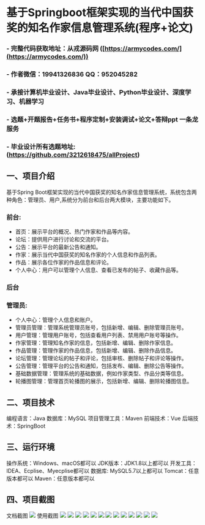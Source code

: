基于Springboot框架实现的当代中国获奖的知名作家信息管理系统(程序+论文)
=
### - 完整代码获取地址：从戎源码网 ([https://armycodes.com/](https://armycodes.com/))
### - 作者微信：19941326836  QQ：952045282 
### - 承接计算机毕业设计、Java毕业设计、Python毕业设计、深度学习、机器学习
### - 选题+开题报告+任务书+程序定制+安装调试+论文+答辩ppt 一条龙服务
### - 毕业设计所有选题地址:(https://github.com/3212618475/allProject)


一、项目介绍
---
基于Spring Boot框架实现的当代中国获奖的知名作家信息管理系统，系统包含两种角色：管理员、用户,系统分为前台和后台两大模块，主要功能如下。
### 前台:
- 首页：展示平台的概况、热门作家和作品等内容。
- 论坛：提供用户进行讨论和交流的平台。
- 公告：展示平台的最新公告和通知。
- 作家：展示当代中国获奖的知名作家的个人信息和作品列表。
- 作品：展示各位作家的作品信息和评论。
- 个人中心：用户可以管理个人信息、查看已发布的帖子、收藏作品等。

### 后台
### 管理员:
- 个人中心：管理个人信息和账户。
- 管理员管理：管理系统管理员账号，包括新增、编辑、删除管理员账号。
- 用户管理：管理用户账号，包括查看用户列表、禁用用户账号等操作。
- 作家管理：管理知名作家的信息，包括新增、编辑、删除作家信息。
- 作品管理：管理作家的作品信息，包括新增、编辑、删除作品信息。
- 论坛管理：管理论坛的帖子和评论，包括审核、删除帖子和评论等操作。
- 公告管理：管理平台的公告和通知，包括发布、编辑、删除公告等操作。
- 基础数据管理：管理系统的基础数据，例如作家类型、作品分类等信息。
- 轮播图管理：管理首页轮播图的展示，包括新增、编辑、删除轮播图信息。

二、项目技术
---
编程语言：Java
数据库：MySQL
项目管理工具：Maven
前端技术：Vue
后端技术：SpringBoot

三、运行环境
---
操作系统：Windows、macOS都可以
JDK版本：JDK1.8以上都可以
开发工具：IDEA、Ecplise、Myecplise都可以
数据库: MySQL5.7以上都可以
Tomcat：任意版本都可以
Maven：任意版本都可以

四、项目截图
---
文档截图
![](limage/1.png)
使用截图
![](image/1.png)
![](image/2.png)
![](image/3.png)
![](image/4.png)
![](image/5.png)
![](image/6.png)
![](image/7.png)
![](image/8.png)
![](image/9.png)
![](image/10.png)
![](image/11.png)
![](image/12.png)
![](image/13.png)

